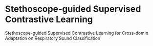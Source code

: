 # Stethoscope-guided Supervised Contrastive Learning
Stethoscope-guided Supervised Contrastive Learning for Cross-domin Adaptation on Respiratory Sound Classification
